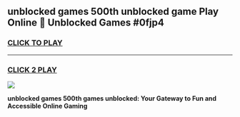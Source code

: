 
## unblocked games 500th unblocked game Play Online 👋 Unblocked Games #0fjp4
<h3>
<a href="https://premium.freeplayer.one?title=unblocked_games_500th&ref=21F">CLICK TO PLAY</a></h3>
<hr>

<h3>
<a href="https://premium.freeplayer.one?title=unblocked_games_500th&ref=21F">CLICK 2 PLAY</a>
  
</h3>

<a href="https://premium.freeplayer.one?title=unblocked_games_500th&ref=21F/"><img src="https://clearcache.store/games.png"></a>


**unblocked games 500th games unblocked: Your Gateway to Fun and Accessible Online Gaming**
